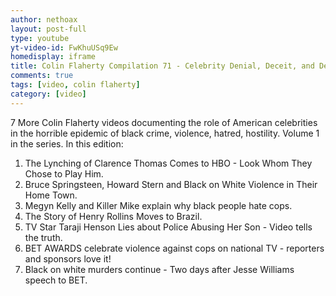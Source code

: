 ```yaml
---
author: nethoax
layout: post-full
type: youtube
yt-video-id: FwKhuUSq9Ew
homedisplay: iframe
title: Colin Flaherty Compilation 71 - Celebrity Denial, Deceit, and Delusion Vol. 1
comments: true
tags: [video, colin flaherty]
category: [video]
---
```

7 More Colin Flaherty videos documenting the role of American celebrities in the horrible epidemic of black crime, violence, hatred, hostility. Volume 1 in the series. In this edition:
1. The Lynching of Clarence Thomas Comes to HBO - Look Whom They Chose to Play Him.
2. Bruce Springsteen, Howard Stern and Black on White Violence in Their Home Town.
3. Megyn Kelly and Killer Mike explain why black people hate cops.
4. The Story of Henry Rollins Moves to Brazil.
5. TV Star Taraji Henson Lies about Police Abusing Her Son - Video tells the truth.
6. BET AWARDS celebrate violence against cops on national TV - reporters and sponsors love it!
7. Black on white murders continue - Two days after Jesse Williams speech to BET.
